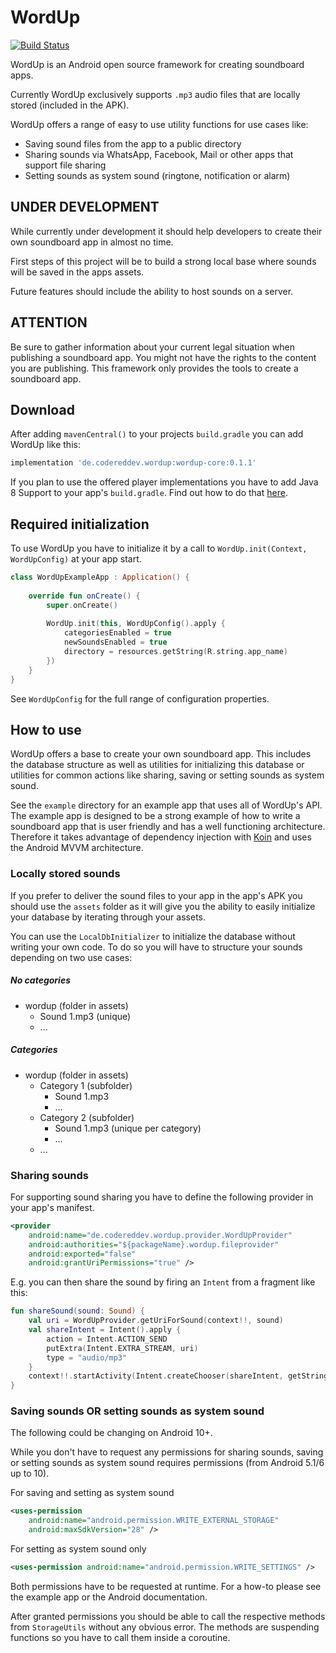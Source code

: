 # WordUp

[![Build Status](https://travis-ci.com/CodeRedDev/WordUp.svg?branch=master)](https://travis-ci.com/CodeRedDev/WordUp)

WordUp is an Android open source framework for creating soundboard apps.

Currently WordUp exclusively supports `.mp3` audio files that are locally stored (included in the APK).

WordUp offers a range of easy to use utility functions for use cases like:

- Saving sound files from the app to a public directory
- Sharing sounds via WhatsApp, Facebook, Mail or other apps that support file sharing
- Setting sounds as system sound (ringtone, notification or alarm)

## UNDER DEVELOPMENT

While currently under development it should help developers to create their own soundboard app in almost no time.

First steps of this project will be to build a strong local base where sounds will be saved in the apps assets.

Future features should include the ability to host sounds on a server.

## ATTENTION

Be sure to gather information about your current legal situation when publishing a soundboard app.
You might not have the rights to the content you are publishing. 
This framework only provides the tools to create a soundboard app.

## Download

After adding `mavenCentral()` to your projects `build.gradle` you can add WordUp like this:

```gradle
implementation 'de.codereddev.wordup:wordup-core:0.1.1'
```

If you plan to use the offered player implementations you have to add Java 8 Support 
to your app's `build.gradle`. Find out how to do that [here](https://developer.android.com/studio/write/java8-support).

## Required initialization

To use WordUp you have to initialize it by a call to `WordUp.init(Context, WordUpConfig)` at your app start.

```kotlin
class WordUpExampleApp : Application() {
    
    override fun onCreate() {
        super.onCreate()
    
        WordUp.init(this, WordUpConfig().apply {
            categoriesEnabled = true
            newSoundsEnabled = true
            directory = resources.getString(R.string.app_name)
        })
    }
}
```

See `WordUpConfig` for the full range of configuration properties.

## How to use

WordUp offers a base to create your own soundboard app. This includes the database structure as well as utilities
for initializing this database or utilities for common actions like sharing, saving or setting sounds as system sound.

See the `example` directory for an example app that uses all of WordUp's API. The example app is designed to
be a strong example of how to write a soundboard app that is user friendly and has a well functioning architecture.
Therefore it takes advantage of dependency injection with [Koin](https://github.com/InsertKoinIO/koin) and uses
the Android MVVM architecture.

### Locally stored sounds

If you prefer to deliver the sound files to your app in the app's APK you should use the `assets` folder
as it will give you the ability to easily initialize your database by iterating through your assets.

You can use the `LocalDbInitializer` to initialize the database without writing your own code.
To do so you will have to structure your sounds depending on two use cases:

##### No categories

- wordup (folder in assets)
  - Sound 1.mp3 (unique)
  - ...

##### Categories

- wordup (folder in assets)
  - Category 1 (subfolder)
    - Sound 1.mp3
    - ...
  - Category 2 (subfolder)
    - Sound 1.mp3 (unique per category)
    - ...
  - ...

### Sharing sounds

For supporting sound sharing you have to define the following provider in your app's manifest.

```xml
<provider
    android:name="de.codereddev.wordup.provider.WordUpProvider"
    android:authorities="${packageName}.wordup.fileprovider"
    android:exported="false"
    android:grantUriPermissions="true" />
```

E.g. you can then share the sound by firing an `Intent` from a fragment like this:

```kotlin
fun shareSound(sound: Sound) {
    val uri = WordUpProvider.getUriForSound(context!!, sound)
    val shareIntent = Intent().apply {
        action = Intent.ACTION_SEND
        putExtra(Intent.EXTRA_STREAM, uri)
        type = "audio/mp3"
    }
    context!!.startActivity(Intent.createChooser(shareIntent, getString(R.string.share_sound_via)))
}
```

### Saving sounds OR setting sounds as system sound

The following could be changing on Android 10+.

While you don't have to request any permissions for sharing sounds, saving or setting sounds
as system sound requires permissions (from Android 5.1/6 up to 10).

For saving and setting as system sound

```xml
<uses-permission
    android:name="android.permission.WRITE_EXTERNAL_STORAGE"
    android:maxSdkVersion="28" />
```

For setting as system sound only

```xml
<uses-permission android:name="android.permission.WRITE_SETTINGS" />
```

Both permissions have to be requested at runtime. For a how-to please see the example app or the Android documentation.

After granted permissions you should be able to call the respective methods from `StorageUtils` without any obvious error.
The methods are suspending functions so you have to call them inside a coroutine.

